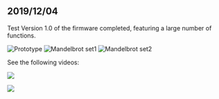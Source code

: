 ## 2019/12/04

Test Version 1.0 of the firmware completed, featuring a large number of functions. 

![Prototype](https://live.staticflickr.com/65535/49206023653_9760183c1b.jpg) 
![Mandelbrot set1](https://live.staticflickr.com/65535/49136352892_b0159df85d_w.jpg) ![Mandelbrot set2](https://live.staticflickr.com/65535/49206026533_c374309a02_w.jpg)

See the following videos:

[![](http://img.youtube.com/vi/Ev7-7Hwkang/0.jpg)](http://www.youtube.com/watch?v=Ev7-7Hwkang "Drawing Fractals 1 - The Mandelbrot set Part 1")

[![](http://img.youtube.com/vi/rj_wxCEUXyc/0.jpg)](http://www.youtube.com/watch?v=rj_wxCEUXyc "Drawing Fractals 2 - The Mandelbrot set Part 2")



